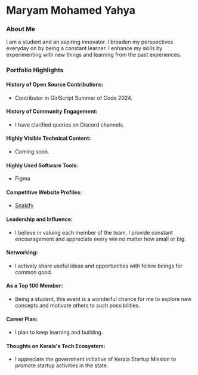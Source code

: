 # Maryam Mohamed Yahya

### About Me

I am a student and an aspiring innovator. I broaden my perspectives everyday on by being a constant learner. I enhance my skills by experimenting with new things and learning from the past experiences.

### Portfolio Highlights

#### History of Open Source Contributions:

- Contributor in GirlScript Summer of Code 2024.

#### History of Community Engagement:

-  I have clarified queries on Discord channels.

#### Highly Visible Technical Content:

- Coming soon.

#### Highly Used Software Tools:

- Figma
  
#### Competitive Website Profiles:

- [Snakify](https://snakify.org/profile/)
  
#### Leadership and Influence:

- I believe in valuing each member of the team. I provide constant encouragement and appreciate every win no matter how small or big.

#### Networking:

- I actively share useful ideas and opportunities with fellow beings for common good.
  
#### As a Top 100 Member:

- Being a student, this event is a wonderful chance for me to explore new concepts and motivate others to such possibilities.
  
#### Career Plan:

- I plan to keep learning and building.

#### Thoughts on Kerala's Tech Ecosystem:

- I appreciate the government initiative of Kerala Startup Mission to promote startup activities in the state.
